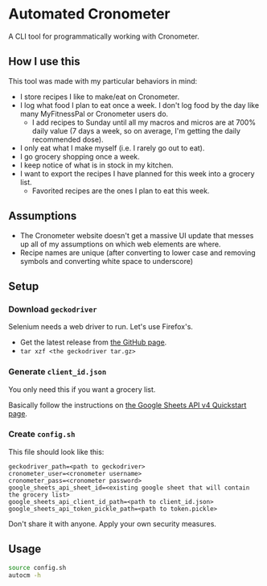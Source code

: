 # Automated Cronometer

A CLI tool for programmatically working with Cronometer.

## How I use this

This tool was made with my particular behaviors in mind:

- I store recipes I like to make/eat on Cronometer.
- I log what food I plan to eat once a week. I don't log food by the day like
  many MyFitnessPal or Cronometer users do.
    - I add recipes to Sunday until all my macros and micros are at 700% daily
      value (7 days a week, so on average, I'm getting the daily recommended
      dose).
- I only eat what I make myself (i.e. I rarely go out to eat).
- I go grocery shopping once a week.
- I keep notice of what is in stock in my kitchen.
- I want to export the recipes I have planned for this week into a grocery list.
    - Favorited recipes are the ones I plan to eat this week.

## Assumptions

- The Cronometer website doesn't get a massive UI update that messes up all of
  my assumptions on which web elements are where.
- Recipe names are unique (after converting to lower case and removing symbols
  and converting white space to underscore)

## Setup

### Download `geckodriver`

Selenium needs a web driver to run. Let's use Firefox's.

- Get the latest release from [the GitHub page](https://github.com/mozilla/geckodriver/releases).
- `tar xzf <the geckodriver tar.gz>`

### Generate `client_id.json`

You only need this if you want a grocery list.

Basically follow the instructions on [the Google Sheets API v4 Quickstart page](https://developers.google.com/sheets/api/quickstart/python).

### Create `config.sh`

This file should look like this:

```python3
geckodriver_path=<path to geckodriver>
cronometer_user=<cronometer username>
cronometer_pass=<cronometer password>
google_sheets_api_sheet_id=<existing google sheet that will contain the grocery list>
google_sheets_api_client_id_path=<path to client_id.json>
google_sheets_api_token_pickle_path=<path to token.pickle>
```

Don't share it with anyone. Apply your own security measures.

## Usage

```bash
source config.sh
autocm -h
```
